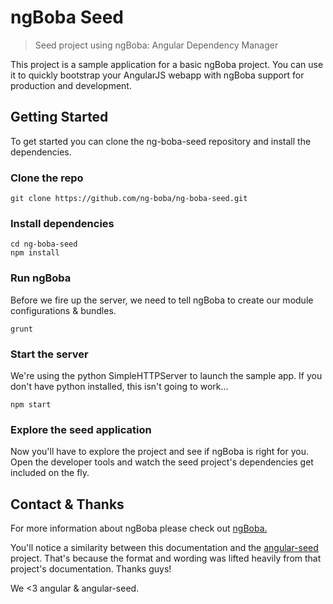 ngBoba Seed
===================================
> Seed project using ngBoba: Angular Dependency Manager

This project is a sample application for a basic ngBoba project.
You can use it to quickly bootstrap your AngularJS webapp with ngBoba
support for production and development.

## Getting Started
To get started you can clone the ng-boba-seed repository and install the dependencies.

### Clone the repo
```shell
git clone https://github.com/ng-boba/ng-boba-seed.git
```

### Install dependencies
```shell
cd ng-boba-seed
npm install
```

### Run ngBoba
Before we fire up the server, we need to tell ngBoba to create our module configurations & bundles.
```shell
grunt
```

### Start the server
We're using the python SimpleHTTPServer to launch the sample app. If you don't have python installed, this isn't
going to work...
```shell
npm start
```

### Explore the seed application
Now you'll have to explore the project and see if ngBoba is right for you. Open the developer tools and watch
the seed project's dependencies get included on the fly.

## Contact & Thanks
For more information about ngBoba please check out [ngBoba.](http://ng-boba.github.io/)

You'll notice a similarity between this documentation and the [angular-seed](https://github.com/angular/angular-seed)
project. That's because the format and wording was lifted heavily
from that project's documentation. Thanks guys!

We <3 angular & angular-seed.
